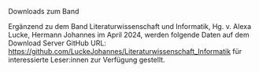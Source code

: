 Downloads zum Band

Ergänzend zu dem Band Literaturwissenschaft und Informatik, Hg. v. Alexa Lucke, Hermann Johannes
im April 2024, werden folgende Daten auf dem Download Server GitHub
URL: https://github.com/LuckeJohannes/Literaturwissenschaft_Informatik
für interessierte Leser:innen zur Verfügung gestellt.
